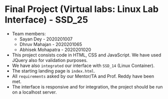 # Final Project (Virtual labs: Linux Lab Interface) - SSD_25

- Team members:
    - Sayan Dey - 2020201007
    - Dhruv Mahajan - 2020201065
    - Abhisek Mohapatra - 2020201020
- This project consists code in HTML, CSS and JavaScript. We have used JQuery also for validation purposes.
- We have also `integrated` our interface with `SSD_14` (Linux Container).
- The starting landing page is `index.html`.
- All `requirements` asked by our Mentor/TA and Prof. Reddy have been met. 
- The interface is responsive and for integration, the project should be run on a localhost server.
